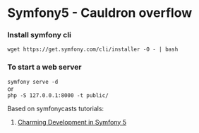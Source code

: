 # Symfony5 - Cauldron overflow

### Install symfony cli
``
wget https://get.symfony.com/cli/installer -O - | bash
``  

### To start a web server  
``
symfony serve -d
``  
or  
``
php -S 127.0.0.1:8000 -t public/
``

Based on symfonycasts tutorials:  
1. <a href="https://symfonycasts.com/screencast/symfony">Charming Development in Symfony 5</a>
